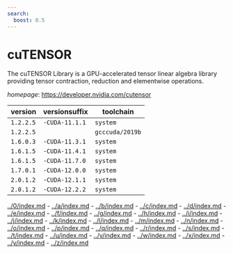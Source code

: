 ```yaml
---
search:
  boost: 0.5
---
```

# cuTENSOR

The cuTENSOR Library is a GPU-accelerated tensor linear algebra library providing tensor contraction,  reduction and elementwise operations.

*homepage*: <https://developer.nvidia.com/cutensor>

version | versionsuffix | toolchain
--------|---------------|----------
``1.2.2.5`` | ``-CUDA-11.1.1`` | ``system``
``1.2.2.5`` |  | ``gcccuda/2019b``
``1.6.0.3`` | ``-CUDA-11.3.1`` | ``system``
``1.6.1.5`` | ``-CUDA-11.4.1`` | ``system``
``1.6.1.5`` | ``-CUDA-11.7.0`` | ``system``
``1.7.0.1`` | ``-CUDA-12.0.0`` | ``system``
``2.0.1.2`` | ``-CUDA-12.1.1`` | ``system``
``2.0.1.2`` | ``-CUDA-12.2.2`` | ``system``

[../0/index.md](0) - [../a/index.md](a) - [../b/index.md](b) - [../c/index.md](c) - [../d/index.md](d) - [../e/index.md](e) - [../f/index.md](f) - [../g/index.md](g) - [../h/index.md](h) - [../i/index.md](i) - [../j/index.md](j) - [../k/index.md](k) - [../l/index.md](l) - [../m/index.md](m) - [../n/index.md](n) - [../o/index.md](o) - [../p/index.md](p) - [../q/index.md](q) - [../r/index.md](r) - [../s/index.md](s) - [../t/index.md](t) - [../u/index.md](u) - [../v/index.md](v) - [../w/index.md](w) - [../x/index.md](x) - [../y/index.md](y) - [../z/index.md](z)

